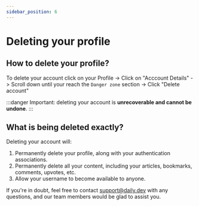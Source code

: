 ```yaml
---
sidebar_position: 6
---
```


# Deleting your profile

## How to delete your profile?

To delete your account click on your Profile -> Click on "Acccount Details" -> Scroll down until your reach the `Danger zone` section -> Click "Delete account" 

:::danger
Important: deleting your account is **unrecoverable and cannot be undone**.
::: 

## What is being deleted exactly?

Deleting your account will:

1. Permanently delete your profile, along with your authentication associations.
2. Permanently delete all your content, including your articles, bookmarks, comments, upvotes, etc.
3. Allow your username to become available to anyone.

If you're in doubt, feel free to contact support@daily.dev with any questions, and our team members would be glad to assist you.